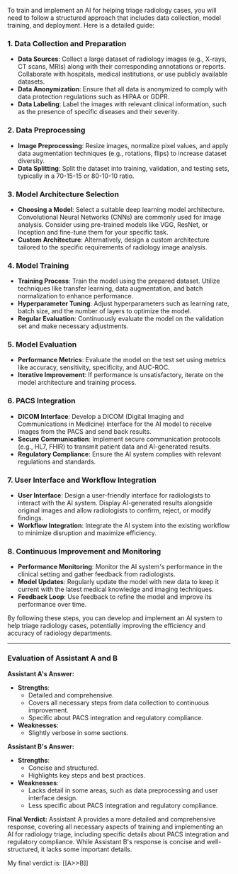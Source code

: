 
To train and implement an AI for helping triage radiology cases, you will need to follow a structured approach that includes data collection, model training, and deployment. Here is a detailed guide:

### 1. Data Collection and Preparation
- **Data Sources**: Collect a large dataset of radiology images (e.g., X-rays, CT scans, MRIs) along with their corresponding annotations or reports. Collaborate with hospitals, medical institutions, or use publicly available datasets.
- **Data Anonymization**: Ensure that all data is anonymized to comply with data protection regulations such as HIPAA or GDPR.
- **Data Labeling**: Label the images with relevant clinical information, such as the presence of specific diseases and their severity.

### 2. Data Preprocessing
- **Image Preprocessing**: Resize images, normalize pixel values, and apply data augmentation techniques (e.g., rotations, flips) to increase dataset diversity.
- **Data Splitting**: Split the dataset into training, validation, and testing sets, typically in a 70-15-15 or 80-10-10 ratio.

### 3. Model Architecture Selection
- **Choosing a Model**: Select a suitable deep learning model architecture. Convolutional Neural Networks (CNNs) are commonly used for image analysis. Consider using pre-trained models like VGG, ResNet, or Inception and fine-tune them for your specific task.
- **Custom Architecture**: Alternatively, design a custom architecture tailored to the specific requirements of radiology image analysis.

### 4. Model Training
- **Training Process**: Train the model using the prepared dataset. Utilize techniques like transfer learning, data augmentation, and batch normalization to enhance performance.
- **Hyperparameter Tuning**: Adjust hyperparameters such as learning rate, batch size, and the number of layers to optimize the model.
- **Regular Evaluation**: Continuously evaluate the model on the validation set and make necessary adjustments.

### 5. Model Evaluation
- **Performance Metrics**: Evaluate the model on the test set using metrics like accuracy, sensitivity, specificity, and AUC-ROC.
- **Iterative Improvement**: If performance is unsatisfactory, iterate on the model architecture and training process.

### 6. PACS Integration
- **DICOM Interface**: Develop a DICOM (Digital Imaging and Communications in Medicine) interface for the AI model to receive images from the PACS and send back results.
- **Secure Communication**: Implement secure communication protocols (e.g., HL7, FHIR) to transmit patient data and AI-generated results.
- **Regulatory Compliance**: Ensure the AI system complies with relevant regulations and standards.

### 7. User Interface and Workflow Integration
- **User Interface**: Design a user-friendly interface for radiologists to interact with the AI system. Display AI-generated results alongside original images and allow radiologists to confirm, reject, or modify findings.
- **Workflow Integration**: Integrate the AI system into the existing workflow to minimize disruption and maximize efficiency.

### 8. Continuous Improvement and Monitoring
- **Performance Monitoring**: Monitor the AI system's performance in the clinical setting and gather feedback from radiologists.
- **Model Updates**: Regularly update the model with new data to keep it current with the latest medical knowledge and imaging techniques.
- **Feedback Loop**: Use feedback to refine the model and improve its performance over time.

By following these steps, you can develop and implement an AI system to help triage radiology cases, potentially improving the efficiency and accuracy of radiology departments.

---

### Evaluation of Assistant A and B

**Assistant A's Answer:**
- **Strengths**: 
  - Detailed and comprehensive.
  - Covers all necessary steps from data collection to continuous improvement.
  - Specific about PACS integration and regulatory compliance.
- **Weaknesses**: 
  - Slightly verbose in some sections.

**Assistant B's Answer:**
- **Strengths**: 
  - Concise and structured.
  - Highlights key steps and best practices.
- **Weaknesses**: 
  - Lacks detail in some areas, such as data preprocessing and user interface design.
  - Less specific about PACS integration and regulatory compliance.

**Final Verdict:**
Assistant A provides a more detailed and comprehensive response, covering all necessary aspects of training and implementing an AI for radiology triage, including specific details about PACS integration and regulatory compliance. While Assistant B's response is concise and well-structured, it lacks some important details.

My final verdict is: [[A>>B]]